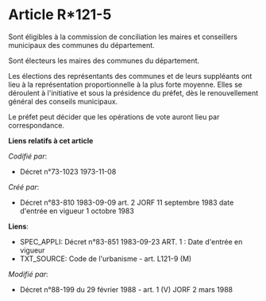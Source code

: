 # Article R*121-5

Sont éligibles à la commission de conciliation les maires et conseillers municipaux des communes du département.

Sont électeurs les maires des communes du département.

Les élections des représentants des communes et de leurs suppléants ont lieu à la représentation proportionnelle à la plus
forte moyenne. Elles se déroulent à l'initiative et sous la présidence du préfet, dès le renouvellement général des conseils
municipaux.

Le préfet peut décider que les opérations de vote auront lieu par correspondance.

**Liens relatifs à cet article**

_Codifié par_:

  - Décret n°73-1023 1973-11-08

_Créé par_:

  - Décret n°83-810 1983-09-09 art. 2 JORF 11 septembre 1983 date d'entrée en vigueur  1 octobre 1983

**Liens**:

  - SPEC_APPLI: Décret n°83-851 1983-09-23 ART. 1 : Date d'entrée en vigueur
  - TXT_SOURCE: Code de l'urbanisme - art. L121-9 (M)

_Modifié par_:

  - Décret n°88-199 du 29 février 1988 - art. 1 (V) JORF 2 mars 1988
